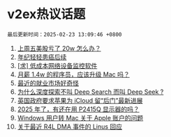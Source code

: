 # v2ex热议话题

`最后更新时间：2025-02-23 13:09:46 +0800`

1. [上周五美股亏了 20w 怎么办？](https://www.v2ex.com/t/1113510)
1. [年纪轻轻患癌后续](https://www.v2ex.com/t/1113521)
1. [[求] 低成本网络设备监控软件](https://www.v2ex.com/t/1113511)
1. [月薪 1.4w 的程序员，应该升级 Mac 吗？](https://www.v2ex.com/t/1113570)
1. [最近的就业市场好奇怪](https://www.v2ex.com/t/1113456)
1. [为什么深度探索不叫 Deep Search 而叫 Deep Seek ?](https://www.v2ex.com/t/1113488)
1. [英国政府要求苹果为 iCloud 留“后门”最新进展](https://www.v2ex.com/t/1113515)
1. [2025 年了，有还在用 P2415Q 显示器的吗？](https://www.v2ex.com/t/1113506)
1. [Windows 用户转 Mac 关于 Apple 账户的问题](https://www.v2ex.com/t/1113498)
1. [关于最近 R4L DMA 事件的 Linus 回应](https://www.v2ex.com/t/1113509)


